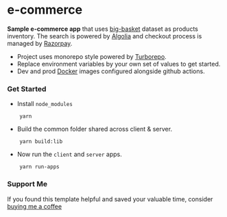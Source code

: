 
#  e-commerce

**Sample e-commerce app** that uses [big-basket](https://www.bigbasket.com/) dataset as products inventory. The search is powered by [Algolia](https://www.algolia.com/) and checkout process is managed by [Razorpay](https://razorpay.com/).

- Project uses monorepo style powered by [Turborepo](https://turbo.build/).
- Replace environment variables by your own set of values to get started.
- Dev and prod [Docker](https://hub.docker.com/) images configured alongside github actions.

###  Get Started

- Install `node_modules`
```
	yarn
```

- Build the common folder shared across client & server.
```
	yarn build:lib
```

- Now run the `client` and `server` apps.
```
	yarn run-apps
```

###  Support Me
If you found this template helpful and saved your valuable time, consider [buying me a coffee](https://www.buymeacoffee.com/nish1896)